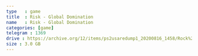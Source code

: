 ```yaml
---
type   : game
title  : Risk - Global Domination
name   : Risk - Global Domination
categories: [game]
telegram : 1369
drive : https://archive.org/12/items/ps2usaredump1_20200816_1458/Rock%20Band%20-%20Country%20Track%20Pack.7z
size : 3.0 GB
---
```



